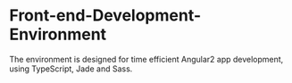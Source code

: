 # Front-end-Development-Environment
The environment is designed for time efficient Angular2 app development, using TypeScript, Jade and Sass. 
